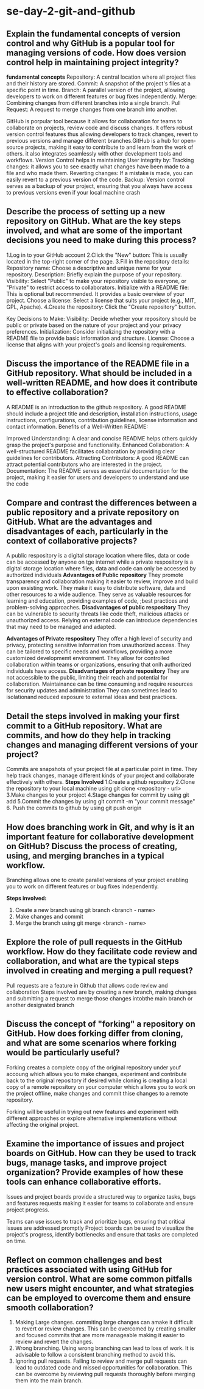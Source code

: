 # se-day-2-git-and-github
## Explain the fundamental concepts of version control and why GitHub is a popular tool for managing versions of code. How does version control help in maintaining project integrity?
  **fundamental concepts**
Repository: A central location where all project files and their history are stored.
Commit: A snapshot of the project's files at a specific point in time.
Branch: A parallel version of the project, allowing developers to work on different features or bug fixes independently.
Merge: Combining changes from different branches into a single branch.
Pull Request: A request to merge changes from one branch into another.

GitHub is porpular tool because it allows for collaboration for teams to collaborate on projects, review code and discuss changes. It offers robust version control features thus allowing developers to track changes, revert to previous versions and manage different branches.GitHub is a hub for open-source projects, making it easy to contribute to and learn from the work of others. it  also integrates seamlessly with other development tools and workflows.
Version Control helps in maintaining User integrity by:
Tracking changes: it allows you to see exactly what changes have been made to a file and who made them.
Reverting changes: If a mistake is made, you can easily revert to a previous version of the code.
Backup: Version control serves as a backup of your project, ensuring that you always have access to previous versions even if your local machine crash
## Describe the process of setting up a new repository on GitHub. What are the key steps involved, and what are some of the important decisions you need to make during this process?
1.Log in to your GitHub account
2.Click the "New" button: This is usually located in the top-right corner of the page.
3.Fill in the repository details:
   Repository name: Choose a descriptive and unique name for your repository.
   Description: Briefly explain the purpose of your repository.
   Visibility: Select "Public" to make your repository visible to everyone, or "Private" to restrict access to collaborators.
   Initialize with a README file: This is optional but recommended. It provides a basic overview of your project.
   Choose a license: Select a license that suits your project (e.g., MIT, GPL, Apache).
4.Create the repository: Click the "Create repository" button.

Key Decisions to Make:
Visibility: Decide whether your repository should be public or private based on the nature of your project and your privacy preferences.
Initialization: Consider initializing the repository with a README file to provide basic information and structure.
License: Choose a license that aligns with your project's goals and licensing requirements.


## Discuss the importance of the README file in a GitHub repository. What should be included in a well-written README, and how does it contribute to effective collaboration?
A README is an introduction to the github respository. A good README  should include a project title and description, installation instructions, usage instructions, configurations, contribution guidelines, license information and contact information.
Benefits of a Well-Written README:

Improved Understanding: A clear and concise README helps others quickly grasp the project's purpose and functionality.
Enhanced Collaboration: A well-structured README facilitates collaboration by providing clear guidelines for contributors.
Attracting Contributors: A good README can attract potential contributors who are interested in the project.
Documentation: The README serves as essential documentation for the project, making it easier for users and developers to understand and use the code

## Compare and contrast the differences between a public repository and a private repository on GitHub. What are the advantages and disadvantages of each, particularly in the context of collaborative projects?
A public respository is a digital storage location where files, data or code can be accessed by anyone on tge internet while a private respository is a digital storage location where files, data and code can only be accessed by authorized individuals
**Advantages of Public repository**
They promote transparency and collaboration making it easier to review, improve and build upon exsisting work.
They make it easy to distribute software, data and other resources to a wide audience.
They serve as valuable resources for learning and education, providing examples of  code, ;best practices and problem-solving approaches.
**Disadvantages of public respository**
They can be vulnerable to security threats like code theft, malicious attacks or unauthorized access.
Relying on external code can introduce dependencies that may need to be managed and adapted.

**Advantages of Private respository**
They offer a high level of security and privacy, protecting sensitive information from unauthorized access.
They can be tailored to specific needs and workflows, providing a more customized developmemt environment.
They allow for controlled collaboration within teams or organizations, ensuring that onlh authorized individuals have access.
**Disadvantages of private respository**
They are not accessible to the public, limiting their reach and potential for collaboration.
Maintainance can be time consuming and require resources for security updates and administration
They can sometimes lead to isolationand reduced exposure to external ideas and best practices.

## Detail the steps involved in making your first commit to a GitHub repository. What are commits, and how do they help in tracking changes and managing different versions of your project?
Commits are snapshots of your project file at a particular point in time. They help track changes, manage different kinds of your project and collaborate effectively with others.
**Steps Involved**
1.Create a github repository 
2.Clone the repository to your local machine using git clone <repository - url> 
3.Make changes to your project
4.Stage changes for commit by using git add <filename> 
5.Commit the changes by using git commit -m "your commit message"
6. Push the commits to github by using git push origin <branch-name>

## How does branching work in Git, and why is it an important feature for collaborative development on GitHub? Discuss the process of creating, using, and merging branches in a typical workflow.
Branching allows one to create parallel versions of your project enabling you to work on different features or bug fixes independently.

**Steps involved:**
1. Create a new branch using git branch <branch - name>
2. Make changes and commit
3. Merge the branch using git merge <branch - name>

## Explore the role of pull requests in the GitHub workflow. How do they facilitate code review and collaboration, and what are the typical steps involved in creating and merging a pull request?
Pull requests are a feature in Github that allows code review and collaboration 
Steps involved are by creating a new branch, making changes and submitting a request to merge those changes intobthe main branch or another designated branch

## Discuss the concept of "forking" a repository on GitHub. How does forking differ from cloning, and what are some scenarios where forking would be particularly useful?
Forking creates a complete copy of the original repository under youf accoung which allows you to make changes, experiment and contribute back to the original repository if desired while cloning is creating a local copy of a remote repository on your computer which allows you to work on the project offline, make changes and commit thise changes to a remote repository.

Forking will be useful in trying out new features and experiment with different approaches or explore alternative implementations without affecting the original project.

## Examine the importance of issues and project boards on GitHub. How can they be used to track bugs, manage tasks, and improve project organization? Provide examples of how these tools can enhance collaborative efforts.
Issues and project boards provide a structured way to organize tasks, bugs and features requests making it easier for teams to collaborate and ensure project progress.

Teams can use issues to track and prioritize bugs, ensuring that critical issues are addressed promptly
Project boards can be used to visualize the project's progress, identify bottlenecks and ensure that tasks are completed on time.

## Reflect on common challenges and best practices associated with using GitHub for version control. What are some common pitfalls new users might encounter, and what strategies can be employed to overcome them and ensure smooth collaboration?
1. Making Large changes. commiting large changes can amake it difficult to revert or review changes. This can be overcomed by creating smaller and focused commits that are more manageable making it easier to review and revert the changes.
2. Wrong branching. Using wrong branching can lead to loss of work. It is advisable to follow a consistent branching method to avoid this.
3. Ignoring pull requests. Failing to review and merge pull requests can lead to outdated code and missed opportunities for collaboration. This can be overcome by reviewing pull requests thoroughly before merging them into the main branch.
